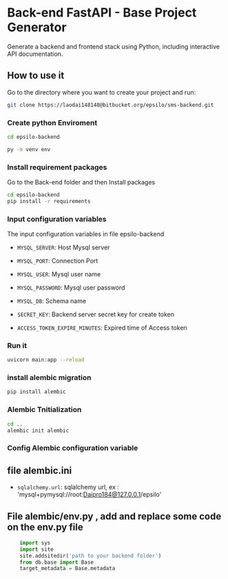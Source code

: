 # Back-end FastAPI - Base Project Generator


Generate a backend and frontend stack using Python, including interactive API documentation.

## How to use it

Go to the directory where you want to create your project and run:

```bash
git clone https://laodai148148@bitbucket.org/epsilo/sms-backend.git
```

### Create python Enviroment

```bash
cd epsilo-backend

py -m venv env

```
### Install requirement packages

Go to the Back-end folder and then Install packages

```bash
cd epsilo-backend
pip install -r requirements
```


### Input configuration variables


The input  configuration variables in file epsilo-backend

* `MYSQL_SERVER`: Host Mysql server
* `MYSQL_PORT`: Connection Port
* `MYSQL_USER`: Mysql user name
* `MYSQL_PASSWORD`: Mysql user password


* `MYSQL_DB`: Schema name
* `SECRET_KEY`: Backend server secret key for create token
* `ACCESS_TOKEN_EXPIRE_MINUTES`: Expired time of Access token


### Run it

```bash
uvicorn main:app --reload

```

### install alembic migration

```bash
pip install alembic

```

###  Alembic Tnitialization


```bash
cd ..
alembic init alembic

```

### Config Alembic configuration variable

## file alembic.ini
* `sqlalchemy.url`: sqlalchemy url, ex : 'mysql+pymysql://root:Daipro184@127.0.0.1/epsilo'

## File alembic/env.py , add and replace some code on the env.py file

```python
    import sys
    import site
    site.addsitedir('path to your backend folder')
    from db.base import Base
    target_metadata = Base.metadata
```

